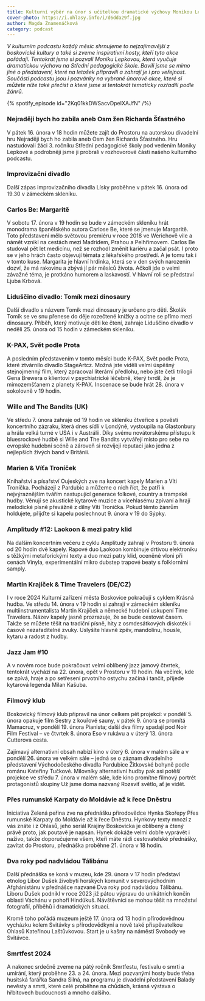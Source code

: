 ```yaml
---
title: Kulturní výběr na únor s učitelkou dramatické výchovy Monikou Lepkovou
cover-photo: https://i.ohlasy.info/i/d6dda29f.jpg
author: Magda Znamenáčková
category: podcast
---
```


*V kulturním podcastu každý měsíc shrnujeme to nejzajímavější z boskovické kultury a také si zveme inspirativní hosty, kteří tyto akce pořádají. Tentokrát jsme si pozvali Moniku Lepkovou, která vyučuje dramatickou výchovu na Střední pedagogické škole. Bavili jsme se mimo jiné o představení, které na letošek připravili a zahrají je i pro veřejnost. Součástí podcastu jsou i pozvánky na vybrané únorové akce, které si můžete níže také přečíst a které jsme si tentokrát tematicky rozřadili podle žánrů.*

{% spotify_episode id="2Kq01kkDWSacvDpeIXAJfN" /%}

### Nejraději bych ho zabila aneb Osm žen Richarda Šťastného

V pátek 16. února v 18 hodin můžete zajít do Prostoru na autorskou divadelní hru Nejraději bych ho zabila aneb Osm žen Richarda Šťastného. Hru nastudovali žáci 3. ročníku Střední pedagogické školy pod vedením Moniky Lepkové a podrobněji jsme ji probrali v rozhovorové části našeho kulturního podcastu.

### Improvizační divadlo

Další zápas improvizačního divadla Lísky proběhne v pátek 16. února od 19.30 v zámeckém skleníku.

### Carlos Be: Margaritě

V sobotu 17. února v 19 hodin se bude v zámeckém skleníku hrát monodrama španělského autora Carlose Be, které se jmenuje Margaritě. Toto představení mělo světovou premiéru v roce 2018 ve Werichově vile a námět vznikl na cestách mezi Madridem, Prahou a Pelhřimovem. Carlos Be studoval pět let medicínu, než se rozhodl změnit kariéru a začal psát. I proto se v jeho hrách často objevují témata z lékařského prostředí. A je tomu tak i v tomto kuse. Margarita je hlavní hrdinka, která se v den svých narozenin dozví, že má rakovinu a zbývá jí pár měsíců života. Ačkoli jde o velmi závažné téma, je protkáno humorem a laskavostí. V hlavní roli se představí Ljuba Krbová.

### Liduščino divadlo: Tomík mezi dinosaury

Další divadlo s názvem Tomík mezi dinosaury je určeno pro děti. Školák Tomík se ve snu přenese do děje rozečtené knížky a ocitne se přímo mezi dinosaury. Příběh, který motivuje děti ke čtení, zahraje Liduščino divadlo v neděli 25. února od 15 hodin v zámeckém skleníku.

### K-PAX, Svět podle Prota

A posledním představením v tomto měsíci bude K-PAX, Svět podle Prota, které ztvárnilo divadlo StageArtcz. Možná jste viděli velmi úspěšný stejnojmenný film, který zpracoval literární předlohu, nebo jste četli trilogii Gena Brewera o klientovi v psychiatrické léčebně, který tvrdil, že je mimozemšťanem z planety K-PAX. Inscenace se bude hrát 28. února v sokolovně v 19 hodin.  

### Wille and The Bandits (UK)

Ve středu 7. února zahraje od 19 hodin ve skleníku čtveřice s pověstí koncertního zázraku, která dnes sídlí v Londýně, vystoupila na Glastonbury a hrála velká turné v USA i v Austrálii. Díky svému novátorskému přístupu k bluesrockové hudbě si Wille and The Bandits vytvářejí místo pro sebe na evropské hudební scéně a zároveň si rozvíjejí reputaci jako jedna z nejlepších živých band v Británii.

### Marien & Víťa Troníček

Knihařství a písařství Oujeských zve na koncert kapely Marien a Víti Troníčka. Pocházejí z Pardubic a můžeme o nich říct, že patří k nejvýraznějším tvářím nastupující generace folkové, country a trampské hudby. Věnují se akustické kytarové muzice a vícehlasému zpívaní a hrají melodické písně převážně z dílny Víti Troníčka. Pokud těmto žánrům holdujete, přijďte si kapelu poslechnout 9. února v 19 do Sýpky.

### Amplitudy #12: Laokoon & mezi patry klid

Na dalším koncertním večeru z cyklu Amplitudy zahrají v Prostoru 9. února od 20 hodin dvě kapely. Rapové duo Laokoon kombinuje drtivou elektroniku s těžkými metaforickými texty a duo mezi patry klid, oceněné vloni při cenách Vinyla, experimentální mikro dubstep trapové beaty s folklorními samply.

### Martin Krajíček & Time Travelers (DE/CZ)

I v roce 2024 Kulturní zařízení města Boskovice pokračují s cyklem Krásná hudba. Ve středu 14. února v 19 hodin si zahrají v zámeckém skleníku multiinstrumentalista Martin Krajíček a německé hudební uskupení Time Travelers. Název kapely jasně prozrazuje, že se bude cestovat časem. Takže se můžete těšit na tradiční písně, hity z osmdesátkových diskoték i časově nezařaditelné zvuky. Uslyšíte hlavně zpěv, mandolínu, housle, kytaru a radost z hudby.

### Jazz Jam #10

A v novém roce bude pokračovat velmi oblíbený jazz jamový čtvrtek, tentokrát vychází na 22. února, opět v Prostoru v 19 hodin. Na večírek, kde se zpívá, hraje a po setřesení prvotního ostychu začíná i tančit, přijede kytarová legenda Milan Kašuba.  

### Filmový klub

Boskovický filmový klub připravil na únor celkem pět projekcí: v pondělí 5. února opakuje film Sestry z kouřové sauny, v pátek 9. února se promítá Mamacruz, v pondělí 19. února Pianista; další dva filmy spadají pod Noir Film Festival – ve čtvrtek 8. února Eso v rukávu a v úterý 13. února Cutterova cesta.

Zajímavý alternativní obsah nabízí kino v úterý 6. února v malém sále a v pondělí 26. února ve velkém sále – jedná se o záznam divadelního představení Východočeského divadla Pardubice Žitkovské bohyně podle románu Kateřiny Tučkové. Milovníky alternativní hudby pak asi potěší projekce ve středu 7. února v malém sále, kde kino promítne filmový portrét protagonistů skupiny Už jsme doma nazvaný Rozsviť světlo, ať je vidět.

### Přes rumunské Karpaty do Moldávie až k řece Dněstru

Iniciativa Zelená peřina zve na přednášku přírodovědce Hynka Skořepy Přes rumunské Karpaty do Moldávie až k řece Dněstru. Hynkovy texty mnozí z vás znáte i z Ohlasů, jeho seriál Krajiny Boskovicka je oblíbený a čtený právě proto, jak poutavě je napsán. Hynek dokáže velmi dobře vyprávět i naživo, takže doporučujeme všem, kteří máte rádi cestovatelské přednášky, zavítat do Prostoru, přednáška proběhne 21. února v 18 hodin. 

### Dva roky pod nadvládou Tálibánu

Další přednáška se koná v muzeu, kde 29. února v 17 hodin představí etnolog Libor Dušek živobytí horských komunit v severovýchodním Afghánistánu v přednášce nazvané Dva roky pod nadvládou Tálibánu. Liboru Dušek podnikl v roce 2023 již pátou výpravu do unikátních končin oblasti Váchánu v pohoří Hindúkuš. Návštěvníci se mohou těšit na množství fotografií, příběhů i dramatických situací.

Kromě toho pořádá muzeum ještě 17. února od 13 hodin přírodovědnou vycházku kolem Svitávky s přírodovědkyní a nově také přispěvatelkou Ohlasů Kateřinou Laštůvkovou. Start je u kašny na náměstí Svobody ve Svitávce.

### Smrtfest 2024

A nakonec srdečně zveme na pátý ročník Smrtfestu, festivalu o smrti a umírání, který proběhne 23. a 24. února. Mezi pozvanými hosty bude třeba husitská farářka Sandra Silná, na programu je divadelní představení Balady nevěsty a smrti, které celé proběhne na chůdách, krásná výstava o hřbitovech budoucnosti a mnoho dalšího.